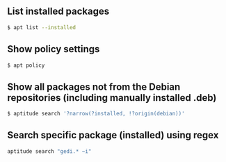 ## List installed packages
```bash
$ apt list --installed
```

## Show policy settings
```bash
$ apt policy
```
## Show all packages not from the Debian repositories (including manually installed .deb)
```bash
$ aptitude search '?narrow(?installed, !?origin(debian))'
```
## Search specific package (installed) using regex
```bash
aptitude search "gedi.* ~i"
```
